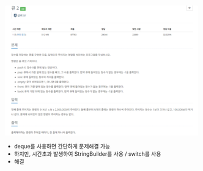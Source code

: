 ![img.png](image/큐2.png)

- deque를 사용하면 간단하게 문제해결 가능
- 하지만, 시간초과 발생하여 StringBuilder를 사용 / switch를 사용
- 해결